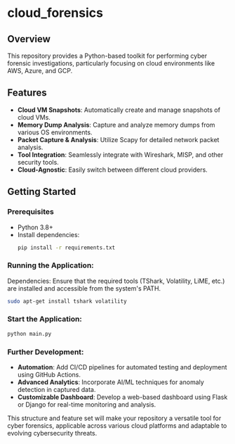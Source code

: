 # cloud_forensics

## Overview
This repository provides a Python-based toolkit for performing cyber forensic investigations, particularly focusing on cloud environments like AWS, Azure, and GCP.

## Features
- **Cloud VM Snapshots**: Automatically create and manage snapshots of cloud VMs.
- **Memory Dump Analysis**: Capture and analyze memory dumps from various OS environments.
- **Packet Capture & Analysis**: Utilize Scapy for detailed network packet analysis.
- **Tool Integration**: Seamlessly integrate with Wireshark, MISP, and other security tools.
- **Cloud-Agnostic**: Easily switch between different cloud providers.

## Getting Started
### Prerequisites
- Python 3.8+
- Install dependencies:
  ```bash
  pip install -r requirements.txt
  
### Running the Application:
Dependencies: Ensure that the required tools (TShark, Volatility, LiME, etc.) are installed and accessible from the system's PATH.
 
 ```bash
sudo apt-get install tshark volatility
```

### Start the Application:

```bash
python main.py
```
  
### Further Development:
- **Automation**: Add CI/CD pipelines for automated testing and deployment using GitHub Actions.
- **Advanced Analytics**: Incorporate AI/ML techniques for anomaly detection in captured data.
- **Customizable Dashboard**: Develop a web-based dashboard using Flask or Django for real-time monitoring and analysis.

This structure and feature set will make your repository a versatile tool for cyber forensics, applicable across various cloud platforms and adaptable to evolving cybersecurity threats.

